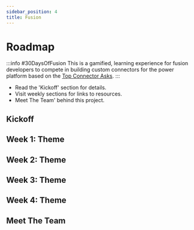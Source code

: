 ```yaml
---
sidebar_position: 4
title: Fusion
---
```


# Roadmap

:::info #30DaysOfFusion
This is a gamified, learning experience for fusion developers to compete in building custom connectors for the power platform based on the [Top Connector Asks](https://github.com/microsoft/PowerPlatformConnectors/wiki/Top-Connector-Asks?WT.mc_id=academic-75587-juliamuiruri).
:::
 * Read the 'Kickoff' section for details.
 * Visit weekly sections for links to resources. 
 * Meet The Team' behind this project.
## Kickoff 

## Week 1: Theme

## Week 2: Theme

## Week 3: Theme

## Week 4: Theme

## Meet The Team
